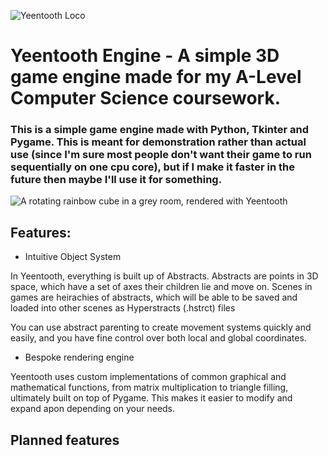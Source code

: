 ![Yeentooth Loco](https://github.com/tunggsten/Yeentooth-Engine/blob/main/logo.png?raw=true)
# Yeentooth Engine - A simple 3D game engine made for my A-Level Computer Science coursework.

### This is a simple game engine made with Python, Tkinter and Pygame. This is meant for demonstration rather than actual use (since I'm sure most people don't want their game to run sequentially on one cpu core), but if I make it faster in the future then maybe I'll use it for something.

![A rotating rainbow cube in a grey room, rendered with Yeentooth](https://github.com/tunggsten/Yeentooth-Engine/blob/main/graphics.gif)

## **Features:**

 * Intuitive Object System

In Yeentooth, everything is built up of Abstracts. 
Abstracts are points in 3D space, which have a set of axes their children lie and move on. Scenes in games are heirachies of abstracts, which will be able to be saved and loaded into other scenes as Hyperstracts (.hstrct) files

You can use abstract parenting to create movement systems quickly and easily, and you have fine control over both local and global coordinates.

 * Bespoke rendering engine

Yeentooth uses custom implementations of common graphical and mathematical functions, from matrix multiplication to triangle filling, ultimately built on top of Pygame. This makes it easier to modify and expand apon depending on your needs.

## **Planned features**
